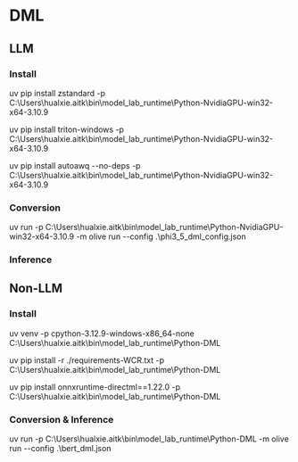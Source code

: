 # DML

## LLM

### Install

uv pip install zstandard  -p C:\Users\hualxie\.aitk\bin\model_lab_runtime\Python-NvidiaGPU-win32-x64-3.10.9

uv pip install triton-windows -p C:\Users\hualxie\.aitk\bin\model_lab_runtime\Python-NvidiaGPU-win32-x64-3.10.9 

uv pip install autoawq --no-deps -p C:\Users\hualxie\.aitk\bin\model_lab_runtime\Python-NvidiaGPU-win32-x64-3.10.9

### Conversion

uv run -p C:\Users\hualxie\.aitk\bin\model_lab_runtime\Python-NvidiaGPU-win32-x64-3.10.9 -m olive run --config .\phi3_5_dml_config.json

### Inference

## Non-LLM

### Install

uv venv -p cpython-3.12.9-windows-x86_64-none C:\Users\hualxie\.aitk\bin\model_lab_runtime\Python-DML

uv pip install -r ./requirements-WCR.txt -p C:\Users\hualxie\.aitk\bin\model_lab_runtime\Python-DML

uv pip install onnxruntime-directml==1.22.0 -p C:\Users\hualxie\.aitk\bin\model_lab_runtime\Python-DML

### Conversion & Inference

uv run -p C:\Users\hualxie\.aitk\bin\model_lab_runtime\Python-DML -m olive run --config .\bert_dml.json
